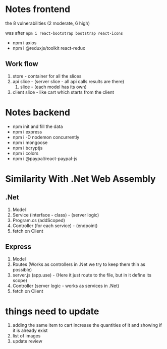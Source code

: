 # Notes frontend

the 8 vulnerabilities (2 moderate, 6 high)

was after `npm i react-bootstrap bootstrap react-icons`

* npm i axios
* npm i @reduxjs/toolkit react-redux

## Work flow

1. store - container for all the slices
2. api slice - (server slice - all api calls results are there)
   1. <model> slice - (each model has its own)
3. client slice - like cart which starts from the client

# Notes backend

* npm init and fill the data
* npm i express
* npm i -D nodemon concurrently
* npm i mongoose
* npm i bcryptjs
* npm i colors
* npm i @paypal/react-paypal-js
  
  
# Similarity With .Net Web Assembly

## .Net

1. Model
2. Service (interface - class) - (server logic)
3. Program.cs (addScoped)
4. Controller (for each service) - (endpoint)
5. fetch on Client

## Express

1. Model
2. Routes (Works as controllers in .Net we try to keep them thin as possible)
3. server.js (app.use) - (Here it just route to the file, but in it define its scope)
4. Controller (server logic - works as services in .Net)
5. fetch on Client

# things need to update

1. adding the same item to cart increase the quantities of it and showing if it is already exist
2. list of images
3. update review